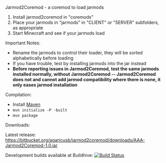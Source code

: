 Jarmod2Coremod - a coremod to load jarmods

1. Install jarmod2coremod in "coremods"
2. Place your jarmods in "jarmods" in "CLIENT" or "SERVER" subfolders, as appropriate
3. Start Minecraft and see if your jarmods load

Important Notes:

* Rename the jarmods to control their loader, they will be sorted alphabetically before loading
* If you have trouble, test by installing jarmods into the jar instead
* **Before reporting issues in Jarmod2Coremod, test the same jarmods installed normally, without Jarmod2Coremod -- Jarmod2Coremod does not and cannot add jarmod compatibility where there is none, it only eases jarmod installation**

Compilation:

* Install [Maven](http://maven.apache.org/)
* `mvn initialize -P -built`
* `mvn package`

Downloads:

Latest release: https://bitbucket.org/agaricusb/jarmod2coremod/downloads/AAA-Jarmod2Coremod-1.0.jar

Development builds available at Buildhive: [![Build Status](https://buildhive.cloudbees.com/job/agaricusb/job/Jarmod2Coremod/badge/icon)](https://buildhive.cloudbees.com/job/agaricusb/job/Jarmod2Coremod/)


